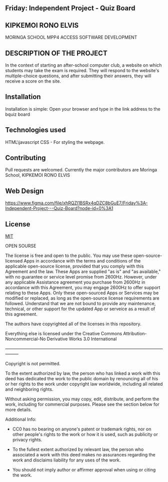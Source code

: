 ## Friday: Independent Project - Quiz Board

## KIPKEMOI RONO ELVIS
MORINGA SCHOOL MPP4 ACCESS
SOFTWARE DEVELOPMENT

## DESCRIPTION OF THE PROJECT

In the context of starting an after-school computer club, a website on which students may take the exam is required. They will respond to the website's multiple-choice questions, and after submitting their answers, they will receive a score on the site.

## Installation

Installation is simple:
Open your browser and type in the link address to the bquiz board

## Technologies used 
HTML\javascript
CSS - For styling the webpage.

## Contributing
Pull requests are welcomed. Currently the major contributors are Moringa School, KIPKEMOI RONO ELVIS


## Web Design

https://www.figma.com/file/xhRQZl1BSRx4qDZC8bGuE7/Friday%3A-Independent-Project---Quiz-Board?node-id=0%3A1


## License
[MIT](https://choosealicense.com/licenses/mit/)

OPEN SOURSE

The license is free and open to the public. You may use these open-source-licensed Apps in accordance with the terms and conditions of the applicable open-source license, provided that you comply with this Agreement and the law. These Apps are supplied "as is" and "as available," with no guarantee or service level promise from 2600Hz. However, under any applicable Assistance agreement you purchase from 2600Hz in accordance with this Agreement, you may engage 2600Hz to offer support relating to these Apps. Only these open-sourced Apps or Services may be modified or replaced, as long as the open-source license requirements are followed. Understand that we are not bound to provide any maintenance, technical, or other support for the updated App or serveice as a result of this agreement.


The authors have copyrighted all of the licenses in this repository.

Everything else is licensed under the Creative Commons Attribution-Noncommercial-No Derivative Works 3.0 International

———————————————————————————————————————

Copyright is not permitted.

To the extent authorized by law, the person who has linked a work with this deed has dedicated the work to the public domain by renouncing all of his or her rights to the work under copyright law worldwide, including all related and neighboring rights.

Without asking permission, you may copy, edit, distribute, and perform the work, including for commercial purposes. Please see the section below for more details.

Additional Info:
* CC0 has no bearing on anyone's patent or trademark rights, nor on other people's rights to the work or how it is used, such as publicity or privacy rights.

* To the fullest extent authorized by relevant law, the person who associated a work with this deed makes no assurances regarding the work and disclaims liability for any uses of the work.

* You should not imply author or affirmer approval when using or citing the work.
